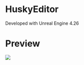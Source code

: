 # HuskyEditor

Developed with Unreal Engine 4.26

# Preview

<img src='https://img-blog.csdnimg.cn/20201209181037305.png'>